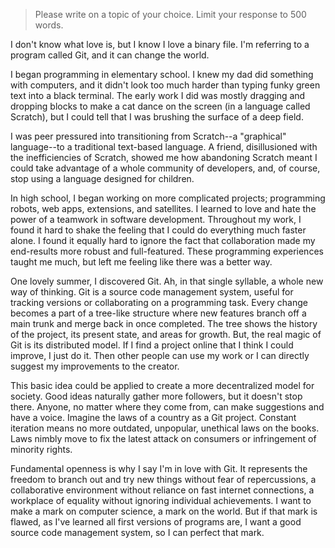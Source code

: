 > Please write on a topic of your choice. Limit your response to 500 words.

I don't know what love is, but I know I love a binary file. I'm referring to a program called Git, and it can change the world.

I began programming in elementary school. I knew my dad did something with computers, and it didn't look too much harder than typing funky green text into a black terminal. The early work I did was mostly dragging and dropping blocks to make a cat dance on the screen (in a language called Scratch), but I could tell that I was brushing the surface of a deep field.

I was peer pressured into transitioning from Scratch--a "graphical" language--to a traditional text-based language. A friend, disillusioned with the inefficiencies of Scratch, showed me how abandoning Scratch meant I could take advantage of a whole community of developers, and, of course, stop using a language designed for children.

In high school, I began working on more complicated projects; programming robots, web apps, extensions, and satellites. I learned to love and hate the power of a teamwork in software development. Throughout my work, I found it hard to shake the feeling that I could do everything much faster alone. I found it equally hard to ignore the fact that collaboration made my end-results more robust and full-featured. These programming experiences taught me much, but left me feeling like there was a better way.

One lovely summer, I discovered Git. Ah, in that single syllable, a whole new way of thinking. Git is a source code management system, useful for tracking versions or collaborating on a programming task. Every change becomes a part of a tree-like structure where new features branch off a main trunk and merge back in once completed. The tree shows the history of the project, its present state, and areas for growth. But, the real magic of Git is its distributed model. If I find a project online that I think I could improve, I just do it. Then other people can use my work or I can directly suggest my improvements to the creator.

This basic idea could be applied to create a more decentralized model for society. Good ideas naturally gather more followers, but it doesn't stop there. Anyone, no matter where they come from, can make suggestions and have a voice. Imagine the laws of a country as a Git project. Constant iteration means no more outdated, unpopular, unethical laws on the books. Laws nimbly move to fix the latest attack on consumers or infringement of minority rights. 

Fundamental openness is why I say I'm in love with Git. It represents the freedom to branch out and try new things without fear of repercussions, a collaborative environment without reliance on fast internet connections, a workplace of equality without ignoring individual achievements. I want to make a mark on computer science, a mark on the world. But if that mark is flawed, as I've learned all first versions of programs are, I want a good source code management system, so I can perfect that mark.

